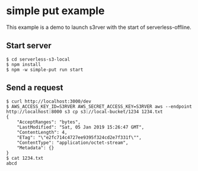 # simple put example
This example is a demo to launch s3rver with the start of serverless-offline.

## Start server
```
$ cd serverless-s3-local
$ npm install
$ npm -w simple-put run start
```

## Send a request
```
$ curl http://localhost:3000/dev
$ AWS_ACCESS_KEY_ID=S3RVER AWS_SECRET_ACCESS_KEY=S3RVER aws --endpoint http://localhost:8000 s3 cp s3://local-bucket/1234 1234.txt
{
    "AcceptRanges": "bytes",
    "LastModified": "Sat, 05 Jan 2019 15:26:47 GMT",
    "ContentLength": 4,
    "ETag": "\"e2fc714c4727ee9395f324cd2e7f331f\"",
    "ContentType": "application/octet-stream",
    "Metadata": {}
}
$ cat 1234.txt
abcd
```
